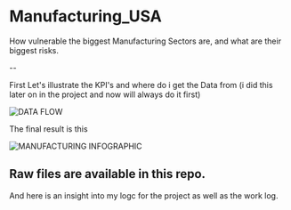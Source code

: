 # Manufacturing_USA
How vulnerable the biggest Manufacturing Sectors are, and what are their biggest risks.

-- 

First Let's illustrate the KPI's and where do i get the Data from 
(i did this later on in the project and now will always do it first)

![DATA FLOW](https://github.com/user-attachments/assets/4f83d47c-1b98-4d02-ad21-545be6197c6b)

The final result is this

![MANUFACTURING INFOGRAPHIC](https://github.com/user-attachments/assets/997f9f49-24e1-47e2-8e3b-1630c3c6b9b1)

Raw files are available in this repo.
--
And here is an insight into my logc for the project as well as the work log.
